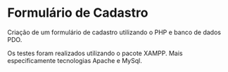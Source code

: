 # Formulário de Cadastro

Criação de um formulário de cadastro utilizando o PHP e banco de dados PDO.

Os testes foram realizados utilizando o pacote XAMPP. Mais especificamente tecnologias Apache e MySql.
